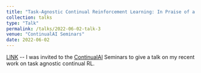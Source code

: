 ```yaml
---
title: "Task-Agnostic Continual Reinforcement Learning: In Praise of a Simple Baseline"
collection: talks
type: "Talk"
permalink: /talks/2022-06-02-talk-3
venue: "ContinualAI Seminars"
date: 2022-06-02
---
```


[LINK](https://www.youtube.com/watch?v=ldJW6tMO-zw&list=PLrWIig8WOF5WmsgGvgRlO5GPWdsBsQp06&index=3) -- I was invited to the [ContinualAI](https://www.continualai.org/) Seminars to give a talk on my recent work on task agnostic continual RL.
